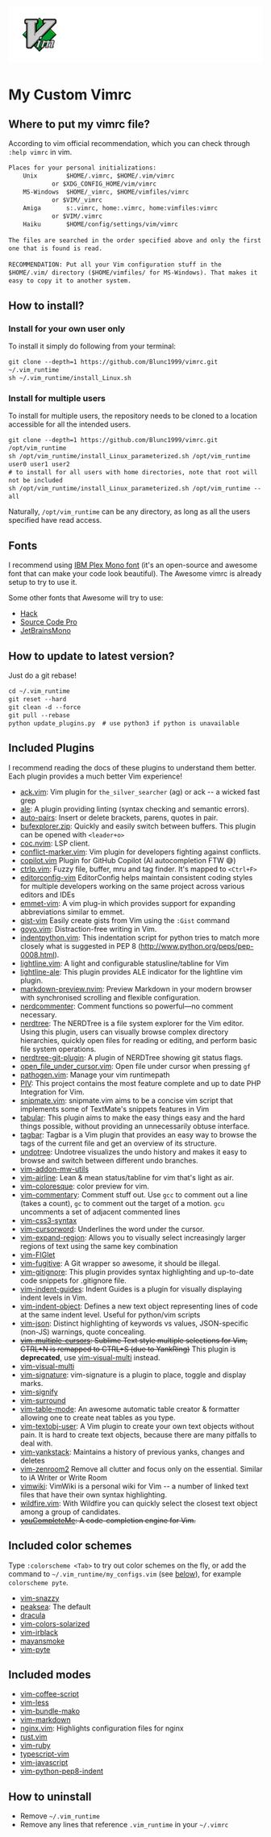# [![Vim The editor](assets/icons/VimIcon.svg)](https://www.vim.org)

# My Custom Vimrc


## Where to put my vimrc file?
According to vim official recommendation, which you can check through `:help vimrc` in vim.

	Places for your personal initializations:
		Unix		$HOME/.vimrc, $HOME/.vim/vimrc
				or $XDG_CONFIG_HOME/vim/vimrc
		MS-Windows	$HOME/_vimrc, $HOME/vimfiles/vimrc
				or $VIM/_vimrc
		Amiga		s:.vimrc, home:.vimrc, home:vimfiles:vimrc
				or $VIM/.vimrc
		Haiku		$HOME/config/settings/vim/vimrc

	The files are searched in the order specified above and only the first
	one that is found is read.

	RECOMMENDATION: Put all your Vim configuration stuff in the $HOME/.vim/ directory ($HOME/vimfiles/ for MS-Windows). That makes it easy to copy it to another system.


## How to install?
### Install for your own user only
To install it simply do following from your terminal:

	git clone --depth=1 https://github.com/Blunc1999/vimrc.git ~/.vim_runtime
	sh ~/.vim_runtime/install_Linux.sh

### Install for multiple users
To install for multiple users, the repository needs to be cloned to a location accessible for all the intended users.

	git clone --depth=1 https://github.com/Blunc1999/vimrc.git /opt/vim_runtime
	sh /opt/vim_runtime/install_Linux_parameterized.sh /opt/vim_runtime user0 user1 user2
	# to install for all users with home directories, note that root will not be included
	sh /opt/vim_runtime/install_Linux_parameterized.sh /opt/vim_runtime --all
	
Naturally, `/opt/vim_runtime` can be any directory, as long as all the users specified have read access.


## Fonts

I recommend using [IBM Plex Mono font](https://github.com/IBM/plex) (it's an open-source and awesome font that can make your code look beautiful). The Awesome vimrc is already setup to try to use it.

Some other fonts that Awesome will try to use:

* [Hack](http://sourcefoundry.org/hack/)
* [Source Code Pro](https://adobe-fonts.github.io/source-code-pro/)
* [JetBrainsMono](https://github.com/JetBrains/JetBrainsMono/)


## How to update to latest version?

Just do a git rebase!


    cd ~/.vim_runtime
    git reset --hard
    git clean -d --force
    git pull --rebase
    python update_plugins.py  # use python3 if python is unavailable


## Included Plugins

I recommend reading the docs of these plugins to understand them better. Each plugin provides a much better Vim experience!

* [ack.vim](https://github.com/mileszs/ack.vim): Vim plugin for `the_silver_searcher` (ag) or ack -- a wicked fast grep
* [ale](https://github.com/dense-analysis/ale): A plugin providing linting (syntax checking and semantic errors).
* [auto-pairs](https://github.com/jiangmiao/auto-pairs): Insert or delete brackets, parens, quotes in pair.
* [bufexplorer.zip](https://github.com/vim-scripts/bufexplorer.zip): Quickly and easily switch between buffers. This plugin can be opened with `<leader+o>`
* [coc.nvim](https://github.com/neoclide/coc.nvim): LSP client. 
* [conflict-marker.vim](https://github.com/rhysd/conflict-marker.vim): Vim plugin for developers fighting against conflicts.
* [copilot.vim](https://github.com/github/copilot.vim) Plugin for GitHub Copilot (AI autocompletion FTW 😅)
* [ctrlp.vim](https://github.com/ctrlpvim/ctrlp.vim): Fuzzy file, buffer, mru and tag finder. It's mapped to `<Ctrl+F>`
* [editorconfig-vim](https://github.com/editorconfig/editorconfig-vim) EditorConfig helps maintain consistent coding styles for multiple developers working on the same project across various editors and IDEs
* [emmet-vim](https://github.com/mattn/emmet-vim): A vim plug-in which provides support for expanding abbreviations similar to emmet.
* [gist-vim](https://github.com/mattn/gist-vim) Easily create gists from Vim using the `:Gist` command
* [goyo.vim](https://github.com/junegunn/goyo.vim): Distraction-free writing in Vim.
* [indentpython.vim](https://github.com/vim-scripts/indentpython.vim): This indentation script for python tries to match more closely what is suggested in PEP 8 (http://www.python.org/peps/pep-0008.html).
* [lightline.vim](https://github.com/itchyny/lightline.vim): A light and configurable statusline/tabline for Vim
* [lightline-ale](https://github.com/maximbaz/lightline-ale): This plugin provides ALE indicator for the lightline vim plugin.
* [markdown-preview.nvim](https://github.com/iamcco/markdown-preview.nvim): Preview Markdown in your modern browser with synchronised scrolling and flexible configuration.
* [nerdcommenter](https://github.com/scrooloose/nerdcommenter): Comment functions so powerful—no comment necessary.
* [nerdtree](https://github.com/preservim/nerdtree): The NERDTree is a file system explorer for the Vim editor. Using this plugin, users can visually browse complex directory hierarchies, quickly open files for reading or editing, and perform basic file system operations.
* [nerdtree-git-plugin](https://github.com/Xuyuanp/nerdtree-git-plugin): A plugin of NERDTree showing git status flags. 
* [open_file_under_cursor.vim](https://github.com/amix/open_file_under_cursor.vim): Open file under cursor when pressing `gf`
* [pathogen.vim](https://github.com/tpope/vim-pathogen): Manage your vim runtimepath 
* [PIV](https://github.com/spf13/PIV): This project contains the most feature complete and up to date PHP Integration for Vim.
* [snipmate.vim](https://github.com/garbas/vim-snipmate): snipmate.vim aims to be a concise vim script that implements some of TextMate's snippets features in Vim
* [tabular](https://github.com/godlygeek/tabular): This plugin aims to make the easy things easy and the hard things possible, without providing an unnecessarily obtuse interface.
* [tagbar](https://github.com/preservim/tagbar): Tagbar is a Vim plugin that provides an easy way to browse the tags of the current file and get an overview of its structure.
* [undotree](https://github.com/mbbill/undotree): Undotree visualizes the undo history and makes it easy to browse and switch between different undo branches.
* [vim-addon-mw-utils](https://github.com/MarcWeber/vim-addon-mw-utils)
* [vim-airline](https://github.com/vim-airline/vim-airline): Lean & mean status/tabline for vim that's light as air.
* [vim-coloresque](https://github.com/gko/vim-coloresque): color preview for vim.
* [vim-commentary](https://github.com/tpope/vim-commentary): Comment stuff out.  Use `gcc` to comment out a line (takes a count), `gc` to comment out the target of a motion. `gcu` uncomments a set of adjacent commented lines
* [vim-css3-syntax](https://github.com/hail2u/vim-css3-syntax)
* [vim-cursorword](https://github.com/itchyny/vim-cursorword): Underlines the word under the cursor.
* [vim-expand-region](https://github.com/terryma/vim-expand-region): Allows you to visually select increasingly larger regions of text using the same key combination
* [vim-FIGlet](https://github.com/fadein/vim-FIGlet)
* [vim-fugitive](https://github.com/tpope/vim-fugitive): A Git wrapper so awesome, it should be illegal.
* [vim-gitignore](https://github.com/gisphm/vim-gitignore): This plugin provides syntax highlighting and up-to-date code snippets for .gitignore file.
* [vim-indent-guides](https://github.com/preservim/vim-indent-guides): Indent Guides is a plugin for visually displaying indent levels in Vim.
* [vim-indent-object](https://github.com/michaeljsmith/vim-indent-object): Defines a new text object representing lines of code at the same indent level. Useful for python/vim scripts
* [vim-json](https://github.com/elzr/vim-json): Distinct highlighting of keywords vs values, JSON-specific (non-JS) warnings, quote concealing.
* ~~[vim-multiple-cursors](https://github.com/terryma/vim-multiple-cursors): Sublime Text style multiple selections for Vim, CTRL+N is remapped to CTRL+S (due to YankRing)~~ This plugin is **deprecated**, use [vim-visual-multi](https://github.com/mg979/vim-visual-multi) instead.
* [vim-visual-multi](https://github.com/mg979/vim-visual-multi)
* [vim-signature](https://github.com/kshenoy/vim-signature): vim-signature is a plugin to place, toggle and display marks.
* [vim-signify](https://github.com/mhinz/vim-signify)
* [vim-surround](https://github.com/tpope/vim-surround)
* [vim-table-mode](https://github.com/dhruvasagar/vim-table-mode): An awesome automatic table creator & formatter allowing one to create neat tables as you type.
* [vim-textobj-user](https://github.com/kana/vim-textobj-user): A Vim plugin to create your own text objects without pain. It is hard to create text objects, because there are many pitfalls to deal with.
* [vim-yankstack](https://github.com/maxbrunsfeld/vim-yankstack): Maintains a history of previous yanks, changes and deletes
* [vim-zenroom2](https://github.com/amix/vim-zenroom2) Remove all clutter and focus only on the essential. Similar to iA Writer or Write Room
* [vimwiki](https://github.com/vimwiki/vimwiki): VimWiki is a personal wiki for Vim -- a number of linked text files that have their own syntax highlighting.
* [wildfire.vim](https://github.com/gcmt/wildfire.vim): With Wildfire you can quickly select the closest text object among a group of candidates.
* ~~[youCompleteMe](https://github.com/Valloric/YouCompleteMe): A code-completion engine for Vim.~~


## Included color schemes

Type `:colorscheme <Tab>` to try out color schemes on the fly,
or add the command to `~/.vim_runtime/my_configs.vim` (see [below](#how-to-include-your-own-stuff)),
for example `colorscheme pyte`.

* [vim-snazzy](https://github.com/connorholyday/vim-snazzy)
* [peaksea](https://github.com/vim-scripts/peaksea): The default
* [dracula](https://github.com/dracula/vim)
* [vim-colors-solarized](https://github.com/altercation/vim-colors-solarized)
* [vim-irblack](https://github.com/wgibbs/vim-irblack)
* [mayansmoke](https://github.com/vim-scripts/mayansmoke)
* [vim-pyte](https://github.com/therubymug/vim-pyte)


## Included modes

* [vim-coffee-script](https://github.com/kchmck/vim-coffee-script)
* [vim-less](https://github.com/groenewege/vim-less)
* [vim-bundle-mako](https://github.com/sophacles/vim-bundle-mako)
* [vim-markdown](https://github.com/preservim/vim-markdown)
* [nginx.vim](https://github.com/vim-scripts/nginx.vim): Highlights configuration files for nginx
* [rust.vim](https://github.com/rust-lang/rust.vim)
* [vim-ruby](https://github.com/vim-ruby/vim-ruby)
* [typescript-vim](https://github.com/leafgarland/typescript-vim)
* [vim-javascript](https://github.com/pangloss/vim-javascript)
* [vim-python-pep8-indent](https://github.com/Vimjas/vim-python-pep8-indent)


## How to uninstall

* Remove `~/.vim_runtime`
* Remove any lines that reference `.vim_runtime` in your `~/.vimrc`